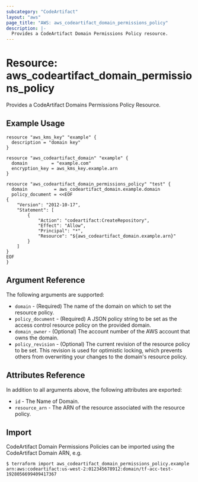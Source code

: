 ```yaml
---
subcategory: "CodeArtifact"
layout: "aws"
page_title: "AWS: aws_codeartifact_domain_permissions_policy"
description: |-
  Provides a CodeArtifact Domain Permissions Policy resource.
---
```


# Resource: aws_codeartifact_domain_permissions_policy

Provides a CodeArtifact Domains Permissions Policy Resource.

## Example Usage

```hcl
resource "aws_kms_key" "example" {
  description = "domain key"
}

resource "aws_codeartifact_domain" "example" {
  domain         = "example.com"
  encryption_key = aws_kms_key.example.arn
}

resource "aws_codeartifact_domain_permissions_policy" "test" {
  domain          = aws_codeartifact_domain.example.domain
  policy_document = <<EOF
{
    "Version": "2012-10-17",
    "Statement": [
        {
            "Action": "codeartifact:CreateRepository",
            "Effect": "Allow",
            "Principal": "*",
            "Resource": "${aws_codeartifact_domain.example.arn}"
        }
    ]
}
EOF
}
```

## Argument Reference

The following arguments are supported:

* `domain` - (Required) The name of the domain on which to set the resource policy.
* `policy_document` - (Required) A JSON policy string to be set as the access control resource policy on the provided domain.
* `domain_owner` - (Optional) The account number of the AWS account that owns the domain.
* `policy_revision` - (Optional) The current revision of the resource policy to be set. This revision is used for optimistic locking, which prevents others from overwriting your changes to the domain's resource policy.

## Attributes Reference

In addition to all arguments above, the following attributes are exported:

* `id` - The Name of Domain.
* `resource_arn` - The ARN of the resource associated with the resource policy.

## Import

CodeArtifact Domain Permissions Policies can be imported using the CodeArtifact Domain ARN, e.g.

```
$ terraform import aws_codeartifact_domain_permissions_policy.example arn:aws:codeartifact:us-west-2:012345678912:domain/tf-acc-test-1928056699409417367
```
